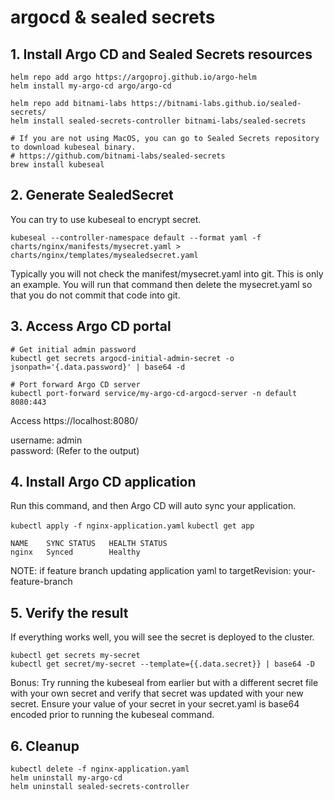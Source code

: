# argocd & sealed secrets

## 1. Install Argo CD and Sealed Secrets resources
```
helm repo add argo https://argoproj.github.io/argo-helm
helm install my-argo-cd argo/argo-cd

helm repo add bitnami-labs https://bitnami-labs.github.io/sealed-secrets/
helm install sealed-secrets-controller bitnami-labs/sealed-secrets

# If you are not using MacOS, you can go to Sealed Secrets repository to download kubeseal binary.
# https://github.com/bitnami-labs/sealed-secrets
brew install kubeseal
```

## 2. Generate SealedSecret
You can try to use kubeseal to encrypt secret.

`kubeseal --controller-namespace default --format yaml -f charts/nginx/manifests/mysecret.yaml > charts/nginx/templates/mysealedsecret.yaml`

Typically you will not check the manifest/mysecret.yaml into git. This is only an example. You will run that command then delete the mysecret.yaml so that you do not commit that code into git.

## 3. Access Argo CD portal
```
# Get initial admin password
kubectl get secrets argocd-initial-admin-secret -o jsonpath='{.data.password}' | base64 -d

# Port forward Argo CD server
kubectl port-forward service/my-argo-cd-argocd-server -n default 8080:443
```

Access https://localhost:8080/

username: admin\
password: (Refer to the output)


## 4. Install Argo CD application
Run this command, and then Argo CD will auto sync your application.

`kubectl apply -f nginx-application.yaml`
`kubectl get app`

```
NAME    SYNC STATUS   HEALTH STATUS
nginx   Synced        Healthy
```

NOTE: if feature branch updating application yaml to targetRevision: your-feature-branch

## 5. Verify the result
If everything works well, you will see the secret is deployed to the cluster.

```
kubectl get secrets my-secret
kubectl get secret/my-secret --template={{.data.secret}} | base64 -D    
```

Bonus: Try running the kubeseal from earlier but with a different secret file with your own secret and verify that secret was updated with your new secret. Ensure your value of your secret in your secret.yaml is base64 encoded prior to running the kubeseal command.

## 6. Cleanup

```
kubectl delete -f nginx-application.yaml
helm uninstall my-argo-cd 
helm uninstall sealed-secrets-controller
```